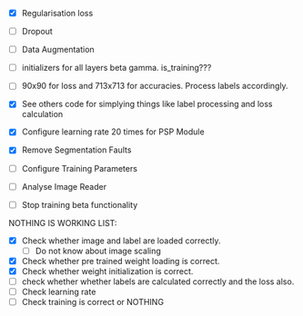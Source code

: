 - [x] Regularisation loss
- [ ] Dropout
- [ ] Data Augmentation


- [ ] initializers for all layers beta gamma. is_training???
- [ ] 90x90 for loss and 713x713 for accuracies. Process labels accordingly.
- [x] See others code for simplying things like label processing and loss calculation
- [x] Configure learning rate 20 times for PSP Module
- [x] Remove Segmentation Faults
- [ ] Configure Training Parameters
- [ ] Analyse Image Reader



- [ ] Stop training beta functionality


NOTHING IS WORKING LIST:
- [x] Check whether image and label are loaded correctly.
    - [ ] Do not know about image scaling
- [x] Check whether pre trained weight loading is correct.
- [x] Check whether weight initialization is correct.
- [ ] check whether whether labels are calculated correctly and the loss also.
- [ ] Check learning rate
- [ ] Check training is correct or NOTHING
